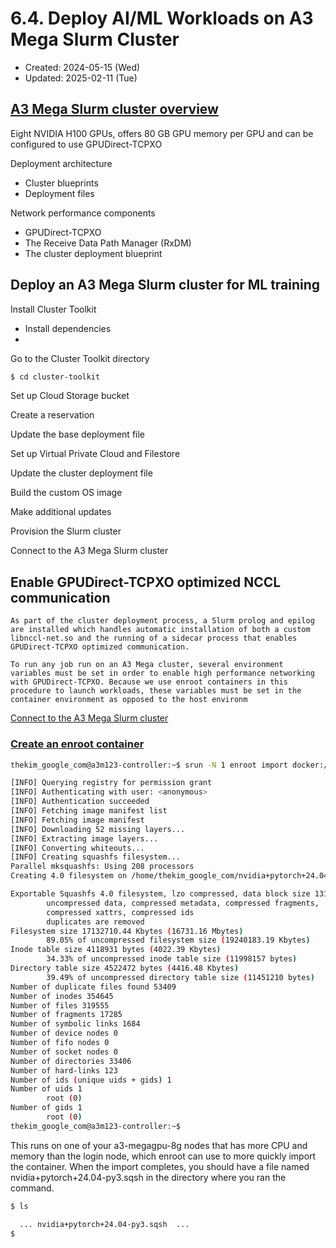 # 6.4. Deploy AI/ML Workloads on A3 Mega Slurm Cluster
* Created: 2024-05-15 (Wed)
* Updated: 2025-02-11 (Tue)

## [A3 Mega Slurm cluster overview](https://cloud.google.com/cluster-toolkit/docs/deploy/a3-mega-cluster-overview)
Eight NVIDIA H100 GPUs, offers 80 GB GPU memory per GPU and can be configured to use GPUDirect-TCPXO

Deployment architecture
* Cluster blueprints
* Deployment files

 Network performance components
* GPUDirect-TCPXO
* The Receive Data Path Manager (RxDM)
* The cluster deployment blueprint

## Deploy an A3 Mega Slurm cluster for ML training
Install Cluster Toolkit
* Install dependencies
* 

Go to the Cluster Toolkit directory
```bash
$ cd cluster-toolkit
```

Set up Cloud Storage bucket

Create a reservation

Update the base deployment file

Set up Virtual Private Cloud and Filestore

Update the cluster deployment file

Build the custom OS image

Make additional updates

Provision the Slurm cluster

Connect to the A3 Mega Slurm cluster

## Enable GPUDirect-TCPXO optimized NCCL communication
```
As part of the cluster deployment process, a Slurm prolog and epilog are installed which handles automatic installation of both a custom libnccl-net.so and the running of a sidecar process that enables GPUDirect-TCPXO optimized communication.

To run any job run on an A3 Mega cluster, several environment variables must be set in order to enable high performance networking with GPUDirect-TCPXO. Because we use enroot containers in this procedure to launch workloads, these variables must be set in the container environment as opposed to the host environm

```

[Connect to the A3 Mega Slurm cluster](https://cloud.google.com/cluster-toolkit/docs/machine-learning/a3-mega-enable-gpudirect-tcpxo#connect_to_the_a3_mega_slurm_cluster)


### [Create an enroot container](https://cloud.google.com/cluster-toolkit/docs/machine-learning/a3-mega-enable-gpudirect-tcpxo#create_an_enroot_container)

```bash
thekim_google_com@a3m123-controller:~$ srun -N 1 enroot import docker://nvcr.io#nvidia/pytorch:24.04-py3
```
```bash
[INFO] Querying registry for permission grant
[INFO] Authenticating with user: <anonymous>
[INFO] Authentication succeeded
[INFO] Fetching image manifest list
[INFO] Fetching image manifest
[INFO] Downloading 52 missing layers...
[INFO] Extracting image layers...
[INFO] Converting whiteouts...
[INFO] Creating squashfs filesystem...
Parallel mksquashfs: Using 208 processors
Creating 4.0 filesystem on /home/thekim_google_com/nvidia+pytorch+24.04-py3.sqsh, block size 131072.

Exportable Squashfs 4.0 filesystem, lzo compressed, data block size 131072
        uncompressed data, compressed metadata, compressed fragments,
        compressed xattrs, compressed ids
        duplicates are removed
Filesystem size 17132710.44 Kbytes (16731.16 Mbytes)
        89.05% of uncompressed filesystem size (19240183.19 Kbytes)
Inode table size 4118931 bytes (4022.39 Kbytes)
        34.33% of uncompressed inode table size (11998157 bytes)
Directory table size 4522472 bytes (4416.48 Kbytes)
        39.49% of uncompressed directory table size (11451210 bytes)
Number of duplicate files found 53409
Number of inodes 354645
Number of files 319555
Number of fragments 17285
Number of symbolic links 1684
Number of device nodes 0
Number of fifo nodes 0
Number of socket nodes 0
Number of directories 33406
Number of hard-links 123
Number of ids (unique uids + gids) 1
Number of uids 1
        root (0)
Number of gids 1
        root (0)
thekim_google_com@a3m123-controller:~$
```
This runs on one of your a3-megagpu-8g nodes that has more CPU and memory than the login node, which enroot can use to more quickly import the container. When the import completes, you should have a file named nvidia+pytorch+24.04-py3.sqsh in the directory where you ran the command.

```bash
$ ls
```
```bash
  ... nvidia+pytorch+24.04-py3.sqsh  ...
$
```
